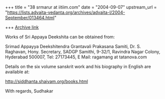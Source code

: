 +++
title = "38 srmarur at iitiim.com"
date = "2004-09-07"
upstream_url = "https://lists.advaita-vedanta.org/archives/advaita-l/2004-September/013464.html"

+++
[Archive link](https://lists.advaita-vedanta.org/archives/advaita-l/2004-September/013464.html)

Works of Sri Appaya Deekshita can be obtained from:

Srimad Appayya Deekshitendra Grantavali Prakasana Samiti, 
Dr. S. Raghavan, 
Hony. Secretary, 
SADGP Samithi, 
9-32/1, Ravindra Nagar Colony, 
Hyderabad 500007, 
Tel: 27173445, 
E Mail: ragamang at tatanova.com 

Details on the six volume sanskrit work and his biography in
English are available at:

http://siddhanta.shaivam.org/books.html

With regards,
Sudhakar







